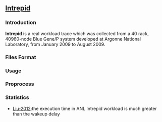 [Intrepid](http://www.cs.huji.ac.il/labs/parallel/workload/l_anl_int/)
---


### Introduction

**Intrepid** is a real workload trace which was collected from a 40 rack, 40960-node Blue Gene/P system developed at Argonne National Laboratory, from January 2009 to August 2009. 


### Files Format

### Usage

### Proprocess

### Statistics
- [Liu-2012](http://ieeexplore.ieee.org/xpl/abstractCitations.jsp?arnumber=6427509&tag=1):the execution time in ANL Intrepid workload is much greater than the wakeup delay
